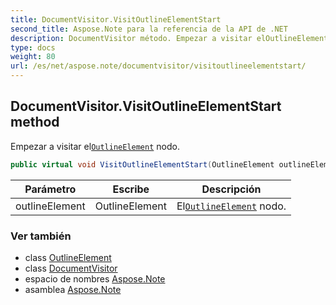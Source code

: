 ```yaml
---
title: DocumentVisitor.VisitOutlineElementStart
second_title: Aspose.Note para la referencia de la API de .NET
description: DocumentVisitor método. Empezar a visitar elOutlineElement nodo.
type: docs
weight: 80
url: /es/net/aspose.note/documentvisitor/visitoutlineelementstart/
---
```

## DocumentVisitor.VisitOutlineElementStart method

Empezar a visitar el[`OutlineElement`](../../outlineelement/) nodo.

```csharp
public virtual void VisitOutlineElementStart(OutlineElement outlineElement)
```

| Parámetro | Escribe | Descripción |
| --- | --- | --- |
| outlineElement | OutlineElement | El[`OutlineElement`](../../outlineelement/) nodo. |

### Ver también

* class [OutlineElement](../../outlineelement/)
* class [DocumentVisitor](../)
* espacio de nombres [Aspose.Note](../../documentvisitor/)
* asamblea [Aspose.Note](../../../)


